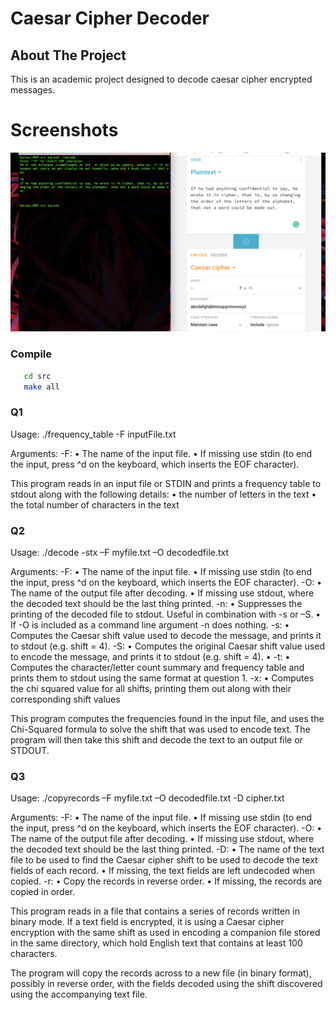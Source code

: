 <!-- PROJECT Title -->
# Caesar Cipher Decoder

<!-- ABOUT THE PROJECT -->
## About The Project

This is an academic project designed to decode caesar cipher encrypted messages.

# Screenshots
![](ss.png)

### Compile
 
```sh
   cd src
   make all
```

### Q1

Usage: ./frequency_table -F inputFile.txt

Arguments:
	-F: 
		• The name of the input file.
		• If missing use stdin (to end the input, press ^d on the keyboard, which inserts the EOF character).


This program reads in an input file or STDIN and prints a frequency table to stdout along with the following details:
	• the number of letters in the text
	• the total number of characters in the text

### Q2

Usage: ./decode -stx –F myfile.txt –O decodedfile.txt

Arguments:
	-F: 
		• The name of the input file.
		• If missing use stdin (to end the input, press ^d on the keyboard, which inserts the EOF character).
	-O:
		• The name of the output file after decoding.
		• If missing use stdout, where the decoded text should be the last thing printed.
	-n:
		• Suppresses the printing of the decoded file to stdout. Useful in combination with -s or –S. 
		• If -O is included as a command line argument -n does nothing.
	-s:
		• Computes the Caesar shift value used to decode the message, and prints it to stdout (e.g. shift = 4). 
	-S:
		• Computes the original Caesar shift value used to encode the message, and prints it to stdout (e.g. shift = 4).
		• 
	-t:
		• Computes the character/letter count summary and frequency table and prints them to stdout using the same format at question 1.
	-x: 
		• Computes the chi squared value for all shifts, printing them out along with their corresponding shift values

This program computes the frequencies found in the input file, and uses the Chi-Squared formula to solve the shift that was used to encode text. The program will then take this shift and decode the text to an output file or STDOUT.

### Q3

Usage: ./copyrecords –F myfile.txt –O decodedfile.txt -D cipher.txt

Arguments:
	-F: 
		• The name of the input file.
		• If missing use stdin (to end the input, press ^d on the keyboard, which inserts the EOF character).
	-O:
		• The name of the output file after decoding.
		• If missing use stdout, where the decoded text should be the last thing printed.
	-D:
		• The name of the text file to be used to find the Caesar cipher shift to be used to decode the text fields of each record.
		• If missing, the text fields are left undecoded when copied.
	-r:
		• Copy the records in reverse order. 
		• If missing, the records are copied in order.

This program reads in a file that contains a series of records written in binary mode. If a text field is encrypted, it is using a Caesar cipher encryption with the same shift as used in encoding a companion file stored in the same directory, which hold English text that contains at least 100 characters.

The program will copy the records across to a new file (in binary format), possibly in reverse order, with the fields decoded using the shift discovered using the accompanying text file.

